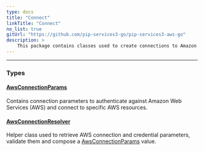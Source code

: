 ```yaml
---
type: docs
title: "Connect"
linkTitle: "Connect"
no_list: true
gitUrl: "https://github.com/pip-services3-go/pip-services3-aws-go"
description: >
    This package contains classes used to create connections to Amazon Web Services (AWS).
---
```

---

<div class="module-body"> 

### Types

#### [AwsConnectionParams](aws_connection_params)
Contains connection parameters to authenticate against Amazon Web Services (AWS) and connect to specific AWS resources.

#### [AwsConnectionResolver](aws_connection_resolver)
Helper class used to retrieve AWS connection and credential parameters, validate them and compose a [AwsConnectionParams](../connect/aws_connection_params/) value.

</div>
